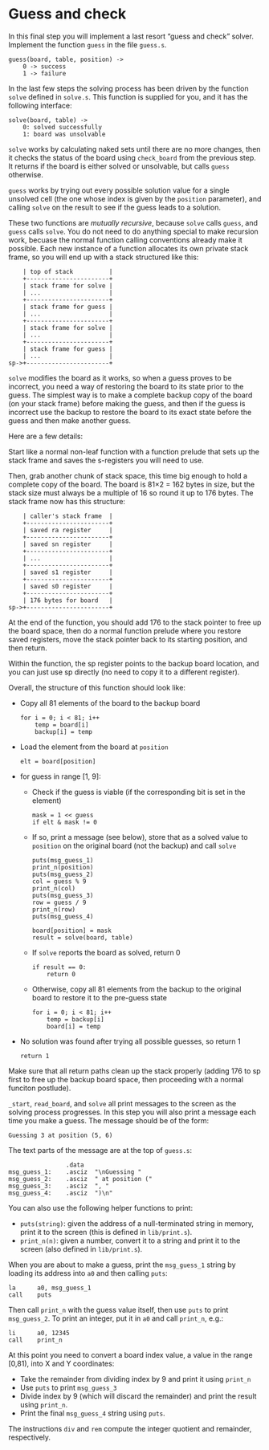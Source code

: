 Guess and check
===============

In this final step you will implement a last resort “guess and
check” solver. Implement the function `guess` in the file `guess.s`.

    guess(board, table, position) ->
        0 -> success
        1 -> failure

In the last few steps the solving process has been driven by the
function `solve` defined in `solve.s`. This function is supplied for
you, and it has the following interface:

    solve(board, table) ->
        0: solved successfully
        1: board was unsolvable

`solve` works by calculating naked sets until there are no more
changes, then it checks the status of the board using `check_board`
from the previous step. It returns if the board is either solved or
unsolvable, but calls `guess` otherwise.

`guess` works by trying out every possible solution value for a
single unsolved cell (the one whose index is given by the `position`
parameter), and calling `solve` on the result to see if the guess
leads to a solution.

These two functions are *mutually recursive*, because `solve` calls
`guess`, and `guess` calls `solve`. You do not need to do anything
special to make recursion work, becuase the normal function calling
conventions already make it possible. Each new instance of a
function allocates its own private stack frame, so you will end up
with a stack structured like this:

        | top of stack          |
        +-----------------------+
        | stack frame for solve |
        | ...                   |
        +-----------------------+
        | stack frame for guess |
        | ...                   |
        +-----------------------+
        | stack frame for solve |
        | ...                   |
        +-----------------------+
        | stack frame for guess |
        | ...                   |
    sp->+-----------------------+

`solve` modifies the board as it works, so when a guess proves to be
incorrect, you need a way of restoring the board to its state prior
to the guess. The simplest way is to make a complete backup copy of
the board (on your stack frame) before making the guess, and then if
the guess is incorrect use the backup to restore the board to its
exact state before the guess and then make another guess.

Here are a few details:

Start like a normal non-leaf function with a function prelude that
sets up the stack frame and saves the s-registers you will need to
use.

Then, grab another chunk of stack space, this time big enough to
hold a complete copy of the board. The board is 81×2 = 162 bytes in
size, but the stack size must always be a multiple of 16 so round it
up to 176 bytes. The stack frame now has this structure:

        | caller's stack frame  |
        +-----------------------+
        | saved ra register     |
        +-----------------------+
        | saved sn register     |
        +-----------------------+
        | ...                   |
        +-----------------------+
        | saved s1 register     |
        +-----------------------+
        | saved s0 register     |
        +-----------------------+
        | 176 bytes for board   |
    sp->+-----------------------+

At the end of the function, you should add 176 to the stack pointer
to free up the board space, then do a normal function prelude where
you restore saved registers, move the stack pointer back to its
starting position, and then return.

Within the function, the sp register points to the backup board
location, and you can just use sp directly (no need to copy it to a
different register).

Overall, the structure of this function should look like:

*   Copy all 81 elements of the board to the backup board

        for i = 0; i < 81; i++
            temp = board[i]
            backup[i] = temp

*   Load the element from the board at `position`

        elt = board[position]

*   for guess in range [1, 9]:

    *   Check if the guess is viable (if the corresponding bit is
        set in the element)

            mask = 1 << guess
            if elt & mask != 0

    *   If so, print a message (see below), store that as a solved
        value to `position` on the original board (not the backup)
        and call `solve`

            puts(msg_guess_1)
            print_n(position)
            puts(msg_guess_2)
            col = guess % 9
            print_n(col)
            puts(msg_guess_3)
            row = guess / 9
            print_n(row)
            puts(msg_guess_4)

            board[position] = mask
            result = solve(board, table)

    *   If `solve` reports the board as solved, return 0

            if result == 0:
                return 0

    *   Otherwise, copy all 81 elements from the backup to the
        original board to restore it to the pre-guess state

            for i = 0; i < 81; i++
                temp = backup[i]
                board[i] = temp

*   No solution was found after trying all possible guesses, so
    return 1

        return 1

Make sure that all return paths clean up the stack properly (adding
176 to sp first to free up the backup board space, then proceeding
with a normal funciton postlude).

`_start`, `read_board`, and `solve` all print messages to the screen
as the solving process progresses. In this step you will also print
a message each time you make a guess. The message should be of the
form:

    Guessing 3 at position (5, 6)

The text parts of the message are at the top of `guess.s`:

```
                .data
msg_guess_1:    .asciz  "\nGuessing "
msg_guess_2:    .asciz  " at position ("
msg_guess_3:    .asciz  ", "
msg_guess_4:    .asciz  ")\n"
```

You can also use the following helper functions to print:

*   `puts(string)`: given the address of a null-terminated string in
    memory, print it to the screen (this is defined in
    `lib/print.s`).
*   `print_n(n)`: given a number, convert it to a string and print
    it to the screen (also defined in `lib/print.s`).

When you are about to make a guess, print the `msg_guess_1` string
by loading its address into `a0` and then calling `puts`:

    la      a0, msg_guess_1
    call    puts

Then call `print_n` with the guess value itself, then use `puts` to
print `msg_guess_2`. To print an integer, put it in `a0` and call
`print_n`, e.g.:

    li      a0, 12345
    call    print_n

At this point you need to convert a board index value, a value in
the range [0,81), into X and Y coordinates:

*   Take the remainder from dividing index by 9 and print it using
    `print_n`
*   Use `puts` to print `msg_guess_3`
*   Divide index by 9 (which will discard the remainder) and print
    the result using `print_n`.
*   Print the final `msg_guess_4` string using `puts`.

The instructions `div` and `rem` compute the integer quotient and
remainder, respectively.
